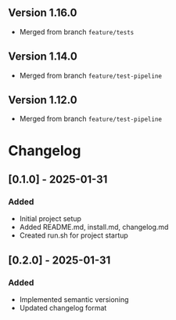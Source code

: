 ## Version 1.16.0
- Merged from branch `feature/tests`

## Version 1.14.0
- Merged from branch `feature/test-pipeline`

## Version 1.12.0
- Merged from branch `feature/test-pipeline`

# Changelog

## [0.1.0] - 2025-01-31
### Added
- Initial project setup
- Added README.md, install.md, changelog.md
- Created run.sh for project startup

## [0.2.0] - 2025-01-31
### Added
- Implemented semantic versioning
- Updated changelog format

